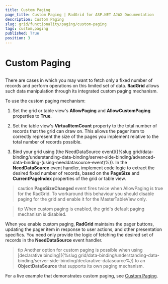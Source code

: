 ```yaml
---
title: Custom Paging
page_title: Custom Paging | RadGrid for ASP.NET AJAX Documentation
description: Custom Paging
slug: grid/functionality/paging/custom-paging
tags: custom,paging
published: True
position: 3
---
```


# Custom Paging



## 

There are cases in which you may want to fetch only a fixed number of records and perform operations on this limited set of data. **RadGrid** allows such data manipulation through its integrated custom paging mechanism.

To use the custom paging mechanism:

1. Set the grid or table view's **AllowPaging** and **AllowCustomPaging** properties to **True**.

2. Set the table view's **VirtualItemCount** property to the total number of records that the grid can draw on. This allows the pager item to correctly represent the size of the pages you implement relative to the total number of records possible.

3. Bind your grid using [the NeedDataSource event]({%slug grid/data-binding/understanding-data-binding/server-side-binding/advanced-data-binding-(using-needdatasource-event)%}). In the **NeedDataSource** event handler, implement code logic to extract the desired fixed number of records, based on the **PageSize** and **CurrentPageIndex** properties of the grid or table view.

>caution  **PageSizeChanged** event fires twice when AllowPaging is true for the RadGrid. To workaround this behaviour you should disable paging for the grid and enable it for the MasterTableView only.
>


>tip When custom paging is enabled, the grid's default paging mechanism is disabled.
>


When you enable custom paging, **RadGrid** maintains the pager buttons, updating the pager item in response to user actions, and other presentation specifics. You need only provide the logic of fetching the desired set of records in the **NeedDataSource** event handler.

>tip Another option for custom paging is possible when using [declarative binding]({%slug grid/data-binding/understanding-data-binding/server-side-binding/declarative-datasource%}) to an **ObjectDataSource** that supports its own paging mechanism. 
>


For a live example that demonstrates custom paging, see  [Custom Paging](http://demos.telerik.com/aspnet-ajax/Grid/Examples/Programming/CustomPaging/DefaultCS.aspx).
